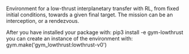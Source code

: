 Environment for a low-thrust interplanetary transfer with RL, 
from fixed initial conditions, towards a given final target.
The mission can be an interception, or a rendezvous.

After you have installed your package with:
pip3 install -e gym-lowthrust
you can create an instance of the environment with:
gym.make('gym_lowthrust:lowthrust-v0')